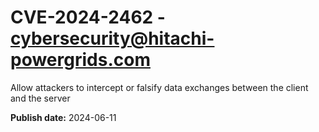 # CVE-2024-2462 - cybersecurity@hitachi-powergrids.com

Allow attackers to intercept or falsify data exchanges between the client 
and the server

**Publish date:** 2024-06-11
